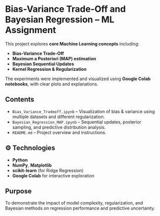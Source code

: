 #  Bias-Variance Trade-Off and Bayesian Regression – ML Assignment

This project explores **core Machine Learning concepts** including:
- **Bias-Variance Trade-Off**
- **Maximum a Posteriori (MAP) estimation**
- **Bayesian Sequential Updates**
- **Kernel Regression & Regularization**

The experiments were implemented and visualized using **Google Colab notebooks**, with clear plots and explanations.

##  Contents
- `Bias_Variance_Tradeoff.ipynb` – Visualization of bias & variance using multiple datasets and different regularization.
- `Bayesian_Regression_MAP.ipynb` – Sequential updates, posterior sampling, and predictive distribution analysis.
- `README.md` – Project overview and instructions.

## ⚙ Technologies
- **Python**
- **NumPy**, **Matplotlib**
- **scikit-learn** (for Ridge Regression)
- **Google Colab** for interactive exploration

##  Purpose
To demonstrate the impact of model complexity, regularization, and Bayesian methods on regression performance and predictive uncertainty.
